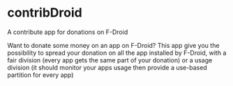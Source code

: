 # contribDroid
A contribute app for donations on F-Droid

Want to donate some money on an app on F-Droid? This app give you the possibility to spread your donation on all the app installed by F-Droid, with a fair division (every app gets the same part of your donation) or a usage division (it should monitor your apps usage then provide a use-based partition for every app)
